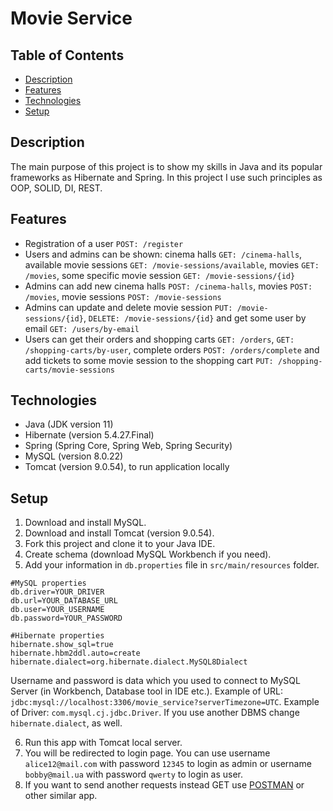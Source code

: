 # Movie Service

## Table of Contents

- [Description](#description)
- [Features](#features)
- [Technologies](#technologies)
- [Setup](#setup)

## Description
The main purpose of this project is to show my skills in Java and its popular frameworks as Hibernate and Spring. 
In this project I use such principles as OOP, SOLID, DI, REST.

## Features
- Registration of a user `POST: /register`
- Users and admins can be shown: cinema halls `GET: /cinema-halls`,
  available movie sessions `GET: /movie-sessions/available`,
  movies `GET: /movies`, some specific movie session `GET: /movie-sessions/{id}`
- Admins can add new cinema halls `POST: /cinema-halls`, movies `POST: /movies`,
movie sessions `POST: /movie-sessions`
- Admins can update and delete movie session `PUT: /movie-sessions/{id}`, 
`DELETE: /movie-sessions/{id}` and get some user by email `GET: /users/by-email`
- Users can get their orders and shopping carts `GET: /orders`, `GET: /shopping-carts/by-user`, 
complete orders `POST: /orders/complete` and add tickets to some movie session to the shopping cart `PUT: /shopping-carts/movie-sessions`

## Technologies
- Java (JDK version 11)
- Hibernate (version 5.4.27.Final)
- Spring (Spring Core, Spring Web, Spring Security)
- MySQL (version 8.0.22)
- Tomcat (version 9.0.54), to run application locally

## Setup
1. Download and install MySQL.
2. Download and install Tomcat (version 9.0.54).
3. Fork this project and clone it to your Java IDE.
4. Create schema (download MySQL Workbench if you need).
5. Add your information in `db.properties` file in `src/main/resources` folder.

```
#MySQL properties
db.driver=YOUR_DRIVER
db.url=YOUR_DATABASE_URL
db.user=YOUR_USERNAME
db.password=YOUR_PASSWORD

#Hibernate properties
hibernate.show_sql=true
hibernate.hbm2ddl.auto=create
hibernate.dialect=org.hibernate.dialect.MySQL8Dialect
```

Username and password is data which you used to connect to MySQL Server (in Workbench, Database tool in IDE etc.).
Example of URL: `jdbc:mysql://localhost:3306/movie_service?serverTimezone=UTC`.
Example of Driver: `com.mysql.cj.jdbc.Driver`.
If you use another DBMS change `hibernate.dialect`, as well.

6. Run this app with Tomcat local server.
7. You will be redirected to login page. You can use username `alice12@mail.com` with password `12345` to login as admin or
username `bobby@mail.ua` with password `qwerty` to login as user.
8. If you want to send another requests instead GET use [POSTMAN](https://www.postman.com/) or other similar app.

